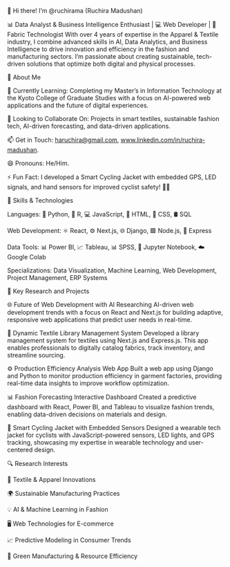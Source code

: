 👋 Hi there! I’m @ruchirama (Ruchira Madushan)

📊 Data Analyst & Business Intelligence Enthusiast | 💻 Web Developer | 👔 Fabric Technologist With over 4 years of expertise in the Apparel & Textile industry, I combine advanced skills in AI, Data Analytics, and Business Intelligence to drive innovation and efficiency in the fashion and manufacturing sectors. I’m passionate about creating sustainable, tech-driven solutions that optimize both digital and physical processes.

👀 About Me

🌱 Currently Learning: Completing my Master’s in Information Technology at the Kyoto College of Graduate Studies with a focus on AI-powered web applications and the future of digital experiences.

💞️ Looking to Collaborate On: Projects in smart textiles, sustainable fashion tech, AI-driven forecasting, and data-driven applications.

📫 Get in Touch: haruchira@gmail.com, www.linkedin.com/in/ruchira-madushan.

😄 Pronouns: He/Him.

⚡ Fun Fact: I developed a Smart Cycling Jacket with embedded GPS, LED signals, and hand sensors for improved cyclist safety! 🚴💡

💼 Skills & Technologies

Languages: 🐍 Python, 🐍 R, 💻 JavaScript, 📄 HTML, 🎨 CSS, 🛢️ SQL

Web Development: ⚛️ React, ⚙️ Next.js, 🌐 Django, 🟩 Node.js, 🔌 Express

Data Tools: 📊 Power BI, 📈 Tableau, 📊 SPSS, 📔 Jupyter Notebook, ☁️ Google Colab

Specializations: Data Visualization, Machine Learning, Web Development, Project Management, ERP Systems

🚀 Key Research and Projects

🌐 Future of Web Development with AI
Researching AI-driven web development trends with a focus on React and Next.js for building adaptive, responsive web applications that predict user needs in real-time.

📖 Dynamic Textile Library Management System
Developed a library management system for textiles using Next.js and Express.js. This app enables professionals to digitally catalog fabrics, track inventory, and streamline sourcing.

⚙️ Production Efficiency Analysis Web App
Built a web app using Django and Python to monitor production efficiency in garment factories, providing real-time data insights to improve workflow optimization.

📊 Fashion Forecasting Interactive Dashboard
Created a predictive dashboard with React, Power BI, and Tableau to visualize fashion trends, enabling data-driven decisions on materials and design.

🚴 Smart Cycling Jacket with Embedded Sensors
Designed a wearable tech jacket for cyclists with JavaScript-powered sensors, LED lights, and GPS tracking, showcasing my expertise in wearable technology and user-centered design.


🔍 Research Interests

🧵 Textile & Apparel Innovations

🌍 Sustainable Manufacturing Practices    

💡 AI & Machine Learning in Fashion

🖥️ Web Technologies for E-commerce
 
📈 Predictive Modeling in Consumer Trends

🌱 Green Manufacturing & Resource Efficiency
